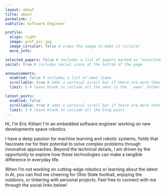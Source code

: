 ```yaml
---
layout: about
title: about
permalink: /
subtitle: Software Engineer

profile:
  align: right
  image: prof_pic.jpg
  image_circular: false # crops the image to make it circular
  more_info:

selected_papers: false # includes a list of papers marked as "selected={true}"
social: true # includes social icons at the bottom of the page

announcements:
  enabled: false # includes a list of news items
  scrollable: true # adds a vertical scroll bar if there are more than 3 news items
  limit: 5 # leave blank to include all the news in the `_news` folder

latest_posts:
  enabled: false
  scrollable: true # adds a vertical scroll bar if there are more than 3 new posts items
  limit: 3 # leave blank to include all the blog posts
---
```


Hi, I'm Eric Killian! I'm an embedded software engineer working on new developments space robotics.

I have a deep passion for machine learning and robotic systems, fields that fascinate me for their potential to solve complex problems through innovative approaches. Beyond the technical details, I am driven by the opportunity to explore how these technologies can make a tangible difference in everyday life.

When I’m not working on cutting-edge robotics or learning about the latest in AI, you can find me cheering for Ohio State football, enjoying the outdoors, or tinkering with personal projects. Feel free to connect with me through the social links below!
